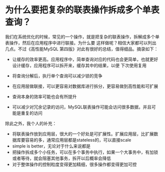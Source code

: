 # 为什么要把复杂的联表操作拆成多个单表查询？

我们在系统优化的时候，常见的一个操作，就是把复杂的联表操作，拆解成多个单表操作，然后在应用程序中进行联接。为什么要
这样做呢？相信大家都可以列出几点。不过《高性能MySQL 第四版》对此有很好的总结，值得细品。摘录如下：

- 让缓存的效率更高。应用程序中，简单查询对应的代码也会更简单，也就更好设计缓存，应用程序可以拆开来，缓存其中的结果，以便
下次使用复用

- 将查询分解后，执行单个查询可以减少锁的竞争
- 在应用层做联接，可以更容易对数据库进行拆分，更容易做到高性能和可扩展
- 查询本身的效率可能也会有所提升
- 可以减少对冗余记录的访问，MySQL联表操作可能会访问很多数据，并且可能是重复的访问

除此之外，我个人的补充：

- 将联表操作放到应用层，很大的一个好处是可扩展性。扩展应用层，比扩展数据库要容易的多，通常应用层都是stateless的，可以直接scale
- simple is better，无论对于什么来说都是
- 把操作拆成多个小任务，可以在多个事务中执行，如果一个大事务中，有加锁或者等待，就会阻塞其他事务，拆开以后概率会降低
- 对于整体操作的控制粒度变得更加精细，很多操作都变得更加可控
